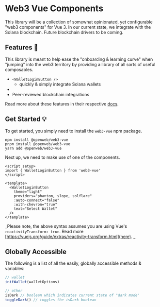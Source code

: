 # Web3 Vue Components

This library will be a collection of somewhat opinionated, yet configurable "web3 components" for Vue 3. In our current state, we integrate with the Solana blockchain. Future blockchain drivers to be coming.

<!-- ⚡️ [View demo](https://web3-vue.netlify.app/) / [Browse demo code](./example) -->

<!-- todo: add screenshot here -->

## Features 🐙

This library is meant to help ease the "onboarding & learning curve" when "jumping" into the web3 territory by providing a library of all sorts of useful composables.

- `<WalletLoginButton />`
  - quickly & simply integrate Solana wallets
-
- Peer-reviewed blockchain integrations

Read more about these features in their respective [docs](https://meema.xyz/docs).

## Get Started 💡

To get started, you simply need to install the `web3-vue` npm package.

```shell
npm install @openweb/web3-vue
pnpm install @openweb/web3-vue
yarn add @openweb/web3-vue
```

Next up, we need to make use of one of the components.

```vue
<script setup>
import { WalletLoginButton } from 'web3-vue'
</script>

<template>
  <WalletLoginButton
    theme="light"
    providers="phantom, slope, solflare"
    :auto-connect="false"
    :with-chevron="true"
    text="Select Wallet"
  />
</template>
```

_Please note, the above syntax assumes you are using Vue's `reactivityTransform: true`. Read more [https://vuejs.org/guide/extras/reactivity-transform.html](here).
_

## Globally Accessible

The following is a list of all the easily, globally accessible methods & variables:

```js
// wallet
initWallet(walletOptions)

// other
isDark // boolean which indicates current state of "dark mode"
toggleDark() // toggles the isDark boolean
```
